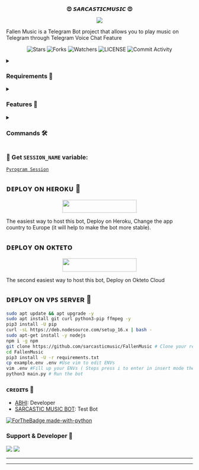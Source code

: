 <p align="center">
    <br><b>😍 𝙎𝘼𝙍𝘾𝘼𝙎𝙏𝙄𝘾𝙈𝙐𝙎𝙄𝘾 😍</b><br>
</p>
<p align="center"><a href="https://t.me/mr_perfect_abhi"><img src="https://telegra.ph/file/a5a9f3a446e461be37a0d.jpg"></a></p>

Fallen Music is a Telegram Bot project that allows you to play music on Telegram through Telegram Voice Chat Feature</b><br>

<p align="center">
    <img src="https://img.shields.io/github/stars/king98179253/FallenMusic?style=for-the-badge" alt="Stars">
    <img src="https://img.shields.io/github/forks/king98179253/FallenMusic?style=for-the-badge" alt="Forks">
    <img src="https://img.shields.io/github/watchers/king98179253/FallenMusic?style=for-the-badge" alt="Watchers">
    <img src="https://img.shields.io/github/license/king98179253/FallenMusic?style=for-the-badge" alt="LICENSE">
    <img src="https://img.shields.io/github/commit-activity/w/king98179253/FallenMusic?style=for-the-badge" alt="Commit Activity">
    

<details>
<summary><h3> Requirements 📝</h3></summary>

- FFmpeg
- NodeJS [nodesource.com](https://nodesource.com/)
- Python 3.7 or higher
- [PyTgCalls](https://github.com/pytgcalls/pytgcalls)
</details>

<details>
<summary><h3> Features 🔮</h3></summary>

- Yt-dL Fix
- Updated Plug-in
- Super Fast Bot
- No Lag Hang
- Fast Download Song From Server
- Program Updated
- Smooth Player
</details>

<details>
<summary><h3> Commands 🛠</h3></summary> 

- `/play <song name>` - play song you requested
- `/song <song name>` - download songs you want quickly
- `/ping` - Bot Online or Offine

#### Admins Only 👷‍♂️
- `/pause` - pause song play
- `/resume` - resume song play
- `/skip` - play next song
- `/end` - stop music play
</details>

### 🧪 Get `SESSION_NAME` variable:

[``Pyrogram Session``](https://telegram.me/StringFatherBot)

## ᴅᴇᴩʟᴏʏ ᴏɴ ʜᴇʀᴏᴋᴜ 🚀

<p align="center"><a href="https://heroku.com/deploy?template=https://github.com/Bhataktiatma9/FallenMusic"> <img src="https://img.shields.io/badge/Deploy%20To%20Heroku-black?style=for-the-badge&logo=heroku" width="200" height="35.45"/></a></p>
The easiest way to host this bot, Deploy on Heroku, Change the app country to Europe (it will help to make the bot more stable).

## ᴅᴇᴩʟᴏʏ ᴏɴ ᴏᴋᴛᴇᴛᴏ

<p align="center"><a href="https://cloud.okteto.com/deploy?repository=https://github.com/sarcasticmusic/FallenMusic"><img src="https://img.shields.io/badge/Deploy%20To%20Okteto-informational?style=for-the-badge&logo=Okteto" width="200" height="35.45"/></a></p>
The second easiest way to host this bot, Deploy on Okteto Cloud

## ᴅᴇᴘʟᴏʏ ᴏɴ ᴠᴘꜱ ꜱᴇʀᴠᴇʀ 📡

```sh
sudo apt update && apt upgrade -y
sudo apt install git curl python3-pip ffmpeg -y
pip3 install -U pip
curl -sL https://deb.nodesource.com/setup_16.x | bash -
sudo apt-get install -y nodejs
npm i -g npm
git clone https://github.com/sarcasticmusic/FallenMusic # Clone your repo.
cd FallenMusic
pip3 install -U -r requirements.txt
cp example.env .env #Use vim to edit ENVs
vim .env #Fill up your ENVs ( Steps press i to enter in insert mode then edit the file. Press Esc to exit the editing mode then type :wq! and press Enter key to save the file.)
python3 main.py # Run the bot
```

### ᴄʀᴇᴅɪᴛs 💖
- [ABHI](https://github.com/sarcasticmusic): Developer
- [SARCASTIC MUSIC BOT](https://telegram.me/sarcasticmusic): Test Bot

[![ForTheBadge made-with-python](http://ForTheBadge.com/images/badges/made-with-python.svg)](https://www.python.org/)

### Support & Developer 🎑
<a href="https://telegram.me/mr_perfect_abhi"><img src="https://img.shields.io/badge/-Support%20Group-blue.svg?style=for-the-badge&logo=Telegram"></a>
<a href="https://telegram.me/sarcasticmusic"><img src="https://img.shields.io/badge/%20Developer-blue.svg?style=for-the-badge&logo=Telegram"></a>

------------------------------------------------
-------------------------------------------------
